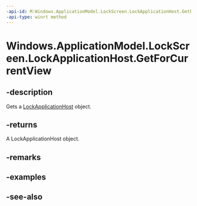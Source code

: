 ----api-id: M:Windows.ApplicationModel.LockScreen.LockApplicationHost.GetForCurrentView
-api-type: winrt method
---<!-- Method syntaxpublic Windows.ApplicationModel.LockScreen.LockApplicationHost GetForCurrentView()--># Windows.ApplicationModel.LockScreen.LockApplicationHost.GetForCurrentView## -descriptionGets a [LockApplicationHost](lockapplicationhost.md) object.## -returnsA LockApplicationHost object.## -remarks## -examples## -see-also